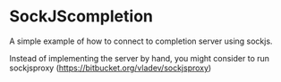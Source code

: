 SockJScompletion
================

A simple example of how to connect to completion server using sockjs. 

Instead of implementing the server by hand, you might consider to run sockjsproxy (https://bitbucket.org/vladev/sockjsproxy) 
